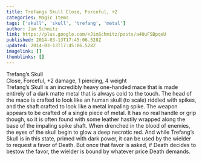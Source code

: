 ```yaml
---
title: Trefangs Skull Close, Forceful, +2
categories: Magic Items
tags: ['skull', 'skull', 'trefang', 'metal']
author: Jim Schmitz
link: https://plus.google.com/+JimSchmitz/posts/a4UuFSBpqeU
published: 2014-03-13T17:45:06.528Z
updated: 2014-03-13T17:45:06.528Z
imagelink: []
thumblinks: []
---
```


Trefang’s Skull<br />Close, Forceful, +2 damage, 1 piercing, 4 weight<br />Trefang’s Skull is an incredibly heavy one-handed mace that is made entirely of a dark matte metal that is always cold to the touch. The head of the mace is crafted to look like an human skull (to scale) riddled with spikes, and the shaft crafted to look like a metal impaling spike. The weapon appears to be crafted of a single piece of metal. It has no real handle or grip though, so it is often found with some leather hastily wrapped along the base of the impaling spike shaft. When drenched in the blood of enemies, the eyes of the skull begin to glow a deep necrotic red. And while Trefang’s Skull is in this state, primed with dark power, it can be used by the wielder to request a favor of Death. But once that favor is asked, if Death decides to bestow the favor, the wielder is bound by whatever price Death demands.